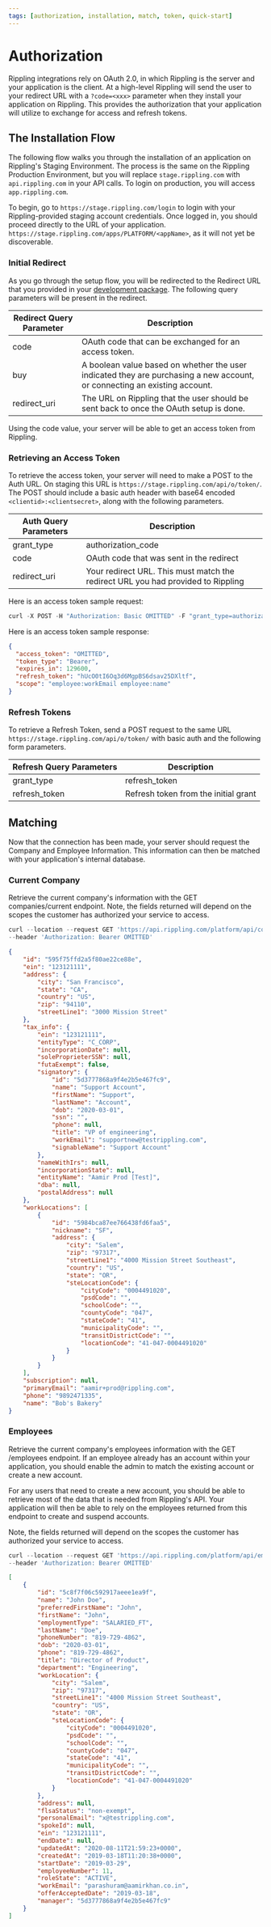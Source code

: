 ```yaml
---
tags: [authorization, installation, match, token, quick-start]
---
```


# Authorization

Rippling integrations rely on OAuth 2.0, in which Rippling is the server and your application is the client. At a high-level Rippling will send the user to your redirect URL with a `?code=<xxx>` parameter when they install your application on Rippling. This provides the authorization that your application will utilize to exchange for access and refresh tokens.

## The Installation Flow

The following flow walks you through the installation of an application on Rippling's Staging Environment. The process is the same on the Rippling Production Environment, but you will replace `stage.rippling.com` with `api.rippling.com` in your API calls. To login on production, you will access `app.rippling.com`.

To begin, go to `​https://stage.rippling.com/login` to login with your Rippling-provided staging account credentials. Once logged in, you should proceed directly to the URL of your application. `​https://stage.rippling.com/apps/PLATFORM/<appName>`​, as it will not yet be discoverable.

### Initial Redirect

As you go through the setup flow, you will be redirected to the Redirect URL that you provided in your [development package](https://developer.rippling.com/docs/rippling-api/docs/Getting-Started/c-Partners.md#submit-your-development-package). The following query parameters will be present in the redirect.

| Redirect Query Parameter | Description                                                                                                               |
| ------------------------ | ------------------------------------------------------------------------------------------------------------------------- |
| code                     | OAuth code that can be exchanged for an access token.                                                                     |
| buy                      | A boolean value based on whether the user indicated they are purchasing a new account, or connecting an existing account. |
| redirect_uri             | The URL on Rippling that the user should be sent back to once the OAuth setup is done.                                    |

Using the code value, your server will be able to get an access token from Rippling.

### Retrieving an Access Token

To retrieve the access token, your server will need to make a POST to the Auth URL. On staging this URL is `https://stage.rippling.com/api/o/token/​`. The POST should include a basic auth header with base64 encoded `<clientid>:<clientsecret>`, along with the following parameters.

| Auth Query Parameters | Description                                                                  |
| --------------------- | ---------------------------------------------------------------------------- |
| grant_type            | authorization_code                                                           |
| code                  | OAuth code that was sent in the redirect                                     |
| redirect_uri          | Your redirect URL. This must match the redirect URL you had provided to Rippling |

Here is an access token sample request:

```js
curl -X POST -H "Authorization: Basic OMITTED" -F "grant_type=authorization_code" -F "code=qcpSVhN584QxCm6tEITWk4Bxaz5Zci" -F "redirect_uri=http://mysite.com/my_redirect_uri" "https://stage.rippling.com/api/o/token/"
```

Here is an access token sample response:

```json
{
  "access_token": "OMITTED", 
  "token_type": "Bearer",
  "expires_in": 129600, 
  "refresh_token": "hUcO0tI6Oq3d6MgpBS6dsav25DXltf",
  "scope": "employee:workEmail employee:name"
}
```

### Refresh Tokens

To retrieve a Refresh Token, send a POST request to the same URL `https://stage.rippling.com/api/o/token/` with basic auth and the following form parameters.

| Refresh Query Parameters | Description                          |
| ------------------------ | ------------------------------------ |
| grant_type               | refresh_token                        |
| refresh_token            | Refresh token from the initial grant |

## Matching

Now that the connection has been made, your server should request the Company and Employee Information. This information can then be matched with your application's internal database.

### Current Company

Retrieve the current company's information with the GET companies/current endpoint. Note, the fields returned will depend on the scopes the customer has authorized your service to access.

<!--
type: tab
title: Request
-->

```js
curl --location --request GET 'https://api.rippling.com/platform/api/companies/current' \
--header 'Authorization: Bearer OMITTED'
```

<!--
type: tab
title: Response
-->

```json
{
    "id": "595f75ffd2a5f80ae22ce88e",
    "ein": "123121111",
    "address": {
        "city": "San Francisco",
        "state": "CA",
        "country": "US",
        "zip": "94110",
        "streetLine1": "3000 Mission Street"
    },
    "tax_info": {
        "ein": "123121111",
        "entityType": "C_CORP",
        "incorporationDate": null,
        "soleProprieterSSN": null,
        "futaExempt": false,
        "signatory": {
            "id": "5d3777868a9f4e2b5e467fc9",
            "name": "Support Account",
            "firstName": "Support",
            "lastName": "Account",
            "dob": "2020-03-01",
            "ssn": "",
            "phone": null,
            "title": "VP of engineering",
            "workEmail": "supportnew@testrippling.com",
            "signableName": "Support Account"
        },
        "nameWithIrs": null,
        "incorporationState": null,
        "entityName": "Aamir Prod [Test]",
        "dba": null,
        "postalAddress": null
    },
    "workLocations": [
        {
            "id": "5984bca87ee766438fd6faa5",
            "nickname": "SF",
            "address": {
                "city": "Salem",
                "zip": "97317",
                "streetLine1": "4000 Mission Street Southeast",
                "country": "US",
                "state": "OR",
                "steLocationCode": {
                    "cityCode": "0004491020",
                    "psdCode": "",
                    "schoolCode": "",
                    "countyCode": "047",
                    "stateCode": "41",
                    "municipalityCode": "",
                    "transitDistrictCode": "",
                    "locationCode": "41-047-0004491020"
                }
            }
        }   
    ],
    "subscription": null,
    "primaryEmail": "aamir+prod@rippling.com",
    "phone": "9892471335",
    "name": "Bob's Bakery"
}
```

<!-- type: tab-end -->

### Employees

Retrieve the current company's employees information with the GET /employees endpoint. If an employee already has an account within your application, you should enable the admin to match the existing account or create a new account.

For any users that need to create a new account, you should be able to retrieve most of the data that is needed from Rippling's API. Your application will then be able to rely on the employees returned from this endpoint to create and suspend accounts.

Note, the fields returned will depend on the scopes the customer has authorized your service to access.

<!--
type: tab
title: Request
-->

```js
curl --location --request GET 'https://api.rippling.com/platform/api/employees' \
--header 'Authorization: Bearer OMITTED'
```

<!--
type: tab
title: Response
-->

```json
[
    {
        "id": "5c8f7f06c592917aeee1ea9f",
        "name": "John Doe",
        "preferredFirstName": "John",
        "firstName": "John",
        "employmentType": "SALARIED_FT",
        "lastName": "Doe",
        "phoneNumber": "819-729-4862",
        "dob": "2020-03-01",
        "phone": "819-729-4862",
        "title": "Director of Product",
        "department": "Engineering",
        "workLocation": {
            "city": "Salem",
            "zip": "97317",
            "streetLine1": "4000 Mission Street Southeast",
            "country": "US",
            "state": "OR",
            "steLocationCode": {
                "cityCode": "0004491020",
                "psdCode": "",
                "schoolCode": "",
                "countyCode": "047",
                "stateCode": "41",
                "municipalityCode": "",
                "transitDistrictCode": "",
                "locationCode": "41-047-0004491020"
            }
        },
        "address": null,
        "flsaStatus": "non-exempt",
        "personalEmail": "x@testrippling.com",
        "spokeId": null,
        "ein": "123121111",
        "endDate": null,
        "updatedAt": "2020-08-11T21:59:23+0000",
        "createdAt": "2019-03-18T11:20:38+0000",
        "startDate": "2019-03-29",
        "employeeNumber": 11,
        "roleState": "ACTIVE",
        "workEmail": "parashuram@aamirkhan.co.in",
        "offerAcceptedDate": "2019-03-18",
        "manager": "5d3777868a9f4e2b5e467fc9"
    }
]
```

<!-- type: tab-end -->
